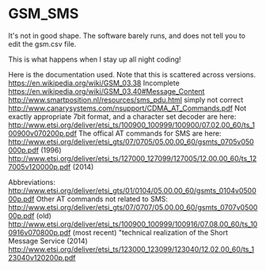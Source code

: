   # GSM_SMS
It's not in good shape.  The software barely runs, and does not tell you to edit the gsm.csv file.  

This is what happens when I stay up all night coding!

Here is the documentation used.  Note that this is scattered across versions.  
https://en.wikipedia.org/wiki/GSM_03.38 Incomplete
https://en.wikipedia.org/wiki/GSM_03.40#Message_Content
http://www.smartposition.nl/resources/sms_pdu.html simply not correct
http://www.canarysystems.com/nsupport/CDMA_AT_Commands.pdf Not exactly appropriate
7bit format, and a character set decoder are here:
http://www.etsi.org/deliver/etsi_ts/100900_100999/100900/07.02.00_60/ts_100900v070200p.pdf
The offical AT commands for SMS are here:
http://www.etsi.org/deliver/etsi_gts/07/0705/05.00.00_60/gsmts_0705v050000p.pdf (1996)
http://www.etsi.org/deliver/etsi_ts/127000_127099/127005/12.00.00_60/ts_127005v120000p.pdf (2014)

Abbreviations: http://www.etsi.org/deliver/etsi_gts/01/0104/05.00.00_60/gsmts_0104v050000p.pdf
Other AT commands not related to SMS:
http://www.etsi.org/deliver/etsi_gts/07/0707/05.00.00_60/gsmts_0707v050000p.pdf (old)
http://www.etsi.org/deliver/etsi_ts/100900_100999/100916/07.08.00_60/ts_100916v070800p.pdf (most recent)
"technical realization of the Short Message Service (2014)
http://www.etsi.org/deliver/etsi_ts/123000_123099/123040/12.02.00_60/ts_123040v120200p.pdf



